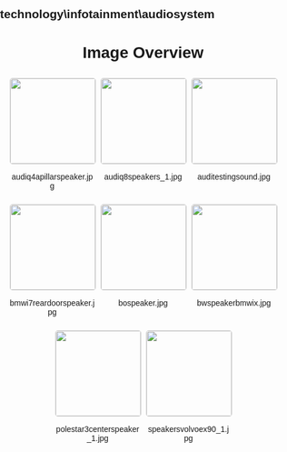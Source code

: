 ## technology\infotainment\audiosystem
<style>
    body {
        font-family: Arial, sans-serif;
        margin: 0;
        padding: 0;
    }
    .image-gallery {
        display: flex;
        flex-wrap: wrap;
        gap: 10px;
        justify-content: center;
        padding: 10px;
    }
    .image-gallery img {
        width: 150px;
        height: auto;
        border: 1px solid #ddd;
        border-radius: 5px;
    }
    .image-gallery div {
        flex: 1 1 calc(33.333% - 20px); /* Three images per row on large screens */
        max-width: 150px;
        text-align: center;
    }
    @media (max-width: 768px) {
        .image-gallery div {
            flex: 1 1 calc(50% - 20px); /* Two images per row on medium screens */
        }
    }
    @media (max-width: 480px) {
        .image-gallery div {
            flex: 1 1 100%; /* One image per row on small screens */
        }
    }
</style>
<h1 style ="text-align: center;"> Image Overview </h1> <div class="image-gallery">
<div>
<img src="https://media.evkx.net/multimedia/technology/infotainment/audiosystem/audiq4apillarspeaker_st.jpg">
<p>audiq4apillarspeaker.jpg</p>
</div>
<div>
<img src="https://media.evkx.net/multimedia/technology/infotainment/audiosystem/audiq8speakers_1_st.jpg">
<p>audiq8speakers_1.jpg</p>
</div>
<div>
<img src="https://media.evkx.net/multimedia/technology/infotainment/audiosystem/auditestingsound_st.jpg">
<p>auditestingsound.jpg</p>
</div>
<div>
<img src="https://media.evkx.net/multimedia/technology/infotainment/audiosystem/bmwi7reardoorspeaker_st.jpg">
<p>bmwi7reardoorspeaker.jpg</p>
</div>
<div>
<img src="https://media.evkx.net/multimedia/technology/infotainment/audiosystem/bospeaker_st.jpg">
<p>bospeaker.jpg</p>
</div>
<div>
<img src="https://media.evkx.net/multimedia/technology/infotainment/audiosystem/bwspeakerbmwix_st.jpg">
<p>bwspeakerbmwix.jpg</p>
</div>
<div>
<img src="https://media.evkx.net/multimedia/technology/infotainment/audiosystem/polestar3centerspeaker_1_st.jpg">
<p>polestar3centerspeaker_1.jpg</p>
</div>
<div>
<img src="https://media.evkx.net/multimedia/technology/infotainment/audiosystem/speakersvolvoex90_1_st.jpg">
<p>speakersvolvoex90_1.jpg</p>
</div>
</div>
